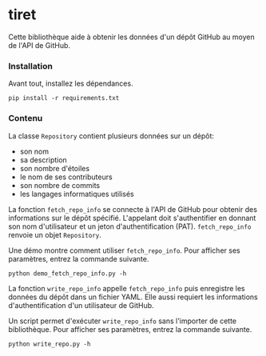 # tiret

Cette bibliothèque aide à obtenir les données d'un dépôt GitHub au moyen de
l'API de GitHub.

### Installation

Avant tout, installez les dépendances.
```
pip install -r requirements.txt
```

### Contenu

La classe `Repository` contient plusieurs données sur un dépôt:
* son nom
* sa description
* son nombre d'étoiles
* le nom de ses contributeurs
* son nombre de commits
* les langages informatiques utilisés

La fonction `fetch_repo_info` se connecte à l'API de GitHub pour obtenir des
informations sur le dépôt spécifié. L'appelant doit s'authentifier en donnant
son nom d'utilisateur et un jeton d'authentification (PAT). `fetch_repo_info`
renvoie un objet `Repository`.

Une démo montre comment utiliser `fetch_repo_info`. Pour afficher ses
paramètres, entrez la commande suivante.
```
python demo_fetch_repo_info.py -h
```

La fonction `write_repo_info` appelle `fetch_repo_info` puis enregistre les
données du dépôt dans un fichier YAML. Elle aussi requiert les informations
d'authentification d'un utilisateur de GitHub.

Un script permet d'exécuter `write_repo_info` sans l'importer de cette
bibliothèque. Pour afficher ses paramètres, entrez la commande suivante.
```
python write_repo.py -h
```
